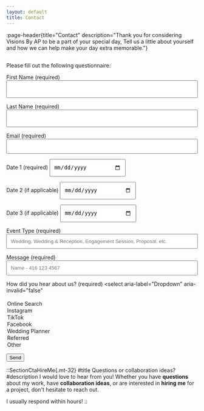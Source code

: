 ```yaml
---
layout: default
title: Contact
---
```


:page-header{title="Contact" description="Thank you for considering Visions By AP to be a part of your special day, Tell us a little about yourself and how we can help make your day extra memorable."}

##

<form
  action="https://formspree.io/f/xyyarkro"
  method="POST"
>

Please fill out the following questionnaire:

First Name (required)
<input type="text" name="name" style="color: black; height: 46px; width: 100%; padding: 10px;" aria-required="true">

Last Name (required)
<input type="text" name="name" style="color: black; height: 46px; width: 100%; padding: 10px;" aria-required="true">

Email (required)
<input type="email" name="email" style="color: black; width: 100%; padding: 10px;" aria-required="true">

Date 1 (required)
<input type="date" name="date1" style="color: black; width: 200px; height: 46px; padding: 10px;" aria-required="true">

Date 2 (if applicable)
<input type="date" name="date2" style="color: black; width: 200px; height: 46px; padding: 10px;">

Date 3 (if applicable)
<input type="date" name="date3" style="color: black; width: 200px; height: 46px; padding: 10px;">

Event Type (required)
<input type="email" name="location" style="color: black; width: 100%; padding: 10px;" placeholder="Wedding, Wedding & Reception, Engagement Session, Proposal, etc." aria-required="true">

Message (required)
<input type="email" name="emergency" style="color: black; width: 100%; padding: 10px;" placeholder="Name - 416 123 4567" aria-required="true">

How did you hear about us? (required)
<select aria-label="Dropdown" aria-invalid="false" <option value=""></option><option value="Online Search">Online Search</option><option value="Instagram">Instagram</option><option value="TikTok">TikTok</option><option value="Facebook">Facebook</option><option value="Wedding Planner">Wedding Planner</option><option value="Referred">Referred</option><option value="Other">Other</option></select>

  <button type="submit">Send</button>
</form>





::SectionCtaHireMe{.mt-32}
#title
Questions or collaboration ideas?
#description
I would love to hear from you! Whether you have __questions__ about my work, have __collaboration ideas__, or are interested in __hiring me__ for a project, don't hesitate to reach out.

I usually respond within hours!
::
